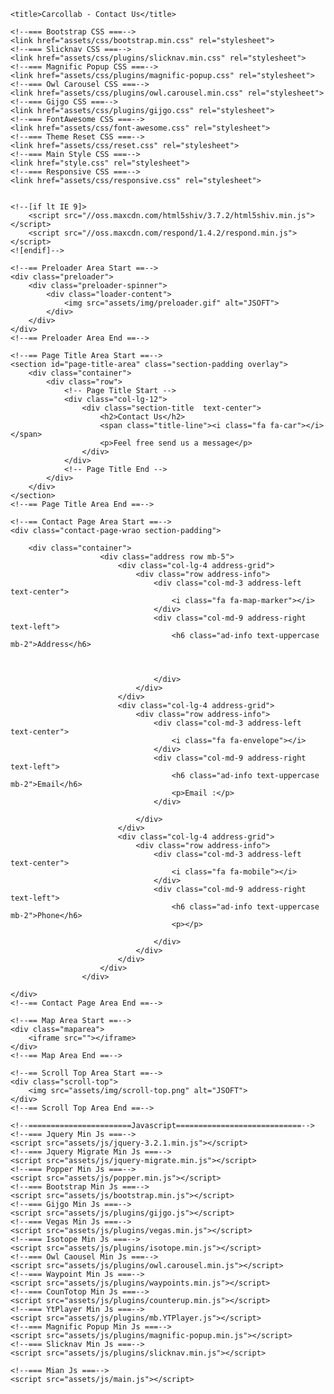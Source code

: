 <?php
session_start();
error_reporting(0);

include('includes/dbconnection.php');
?>
<!DOCTYPE html>
<html class="no-js" lang="zxx">

<head>

    <title>Carcollab - Contact Us</title>

    <!--=== Bootstrap CSS ===-->
    <link href="assets/css/bootstrap.min.css" rel="stylesheet">
    <!--=== Slicknav CSS ===-->
    <link href="assets/css/plugins/slicknav.min.css" rel="stylesheet">
    <!--=== Magnific Popup CSS ===-->
    <link href="assets/css/plugins/magnific-popup.css" rel="stylesheet">
    <!--=== Owl Carousel CSS ===-->
    <link href="assets/css/plugins/owl.carousel.min.css" rel="stylesheet">
    <!--=== Gijgo CSS ===-->
    <link href="assets/css/plugins/gijgo.css" rel="stylesheet">
    <!--=== FontAwesome CSS ===-->
    <link href="assets/css/font-awesome.css" rel="stylesheet">
    <!--=== Theme Reset CSS ===-->
    <link href="assets/css/reset.css" rel="stylesheet">
    <!--=== Main Style CSS ===-->
    <link href="style.css" rel="stylesheet">
    <!--=== Responsive CSS ===-->
    <link href="assets/css/responsive.css" rel="stylesheet">


    <!--[if lt IE 9]>
        <script src="//oss.maxcdn.com/html5shiv/3.7.2/html5shiv.min.js"></script>
        <script src="//oss.maxcdn.com/respond/1.4.2/respond.min.js"></script>
    <![endif]-->
</head>

<body class="loader-active">

    <!--== Preloader Area Start ==-->
    <div class="preloader">
        <div class="preloader-spinner">
            <div class="loader-content">
                <img src="assets/img/preloader.gif" alt="JSOFT">
            </div>
        </div>
    </div>
    <!--== Preloader Area End ==-->

   <?php include_once('includes/header.php');?>

    <!--== Page Title Area Start ==-->
    <section id="page-title-area" class="section-padding overlay">
        <div class="container">
            <div class="row">
                <!-- Page Title Start -->
                <div class="col-lg-12">
                    <div class="section-title  text-center">
                        <h2>Contact Us</h2>
                        <span class="title-line"><i class="fa fa-car"></i></span>
                        <p>Feel free send us a message</p>
                    </div>
                </div>
                <!-- Page Title End -->
            </div>
        </div>
    </section>
    <!--== Page Title Area End ==-->

    <!--== Contact Page Area Start ==-->
    <div class="contact-page-wrao section-padding">

        <div class="container">
                        <div class="address row mb-5">
                            <div class="col-lg-4 address-grid">
                                <div class="row address-info">
                                    <div class="col-md-3 address-left text-center">
                                        <i class="fa fa-map-marker"></i>
                                    </div>
                                    <div class="col-md-9 address-right text-left">
                                        <h6 class="ad-info text-uppercase mb-2">Address</h6>



                                    </div>
                                </div>
                            </div>
                            <div class="col-lg-4 address-grid">
                                <div class="row address-info">
                                    <div class="col-md-3 address-left text-center">
                                        <i class="fa fa-envelope"></i>
                                    </div>
                                    <div class="col-md-9 address-right text-left">
                                        <h6 class="ad-info text-uppercase mb-2">Email</h6>
                                        <p>Email :</p>
                                    </div>

                                </div>
                            </div>
                            <div class="col-lg-4 address-grid">
                                <div class="row address-info">
                                    <div class="col-md-3 address-left text-center">
                                        <i class="fa fa-mobile"></i>
                                    </div>
                                    <div class="col-md-9 address-right text-left">
                                        <h6 class="ad-info text-uppercase mb-2">Phone</h6>
                                        <p></p>

                                    </div>
                                </div>
                            </div>
                        </div>
                    </div>

    </div>
    <!--== Contact Page Area End ==-->

    <!--== Map Area Start ==-->
    <div class="maparea">
        <iframe src=""></iframe>
    </div>
    <!--== Map Area End ==-->

  <?php include_once('includes/footer.php');?>

    <!--== Scroll Top Area Start ==-->
    <div class="scroll-top">
        <img src="assets/img/scroll-top.png" alt="JSOFT">
    </div>
    <!--== Scroll Top Area End ==-->

    <!--=======================Javascript============================-->
    <!--=== Jquery Min Js ===-->
    <script src="assets/js/jquery-3.2.1.min.js"></script>
    <!--=== Jquery Migrate Min Js ===-->
    <script src="assets/js/jquery-migrate.min.js"></script>
    <!--=== Popper Min Js ===-->
    <script src="assets/js/popper.min.js"></script>
    <!--=== Bootstrap Min Js ===-->
    <script src="assets/js/bootstrap.min.js"></script>
    <!--=== Gijgo Min Js ===-->
    <script src="assets/js/plugins/gijgo.js"></script>
    <!--=== Vegas Min Js ===-->
    <script src="assets/js/plugins/vegas.min.js"></script>
    <!--=== Isotope Min Js ===-->
    <script src="assets/js/plugins/isotope.min.js"></script>
    <!--=== Owl Caousel Min Js ===-->
    <script src="assets/js/plugins/owl.carousel.min.js"></script>
    <!--=== Waypoint Min Js ===-->
    <script src="assets/js/plugins/waypoints.min.js"></script>
    <!--=== CounTotop Min Js ===-->
    <script src="assets/js/plugins/counterup.min.js"></script>
    <!--=== YtPlayer Min Js ===-->
    <script src="assets/js/plugins/mb.YTPlayer.js"></script>
    <!--=== Magnific Popup Min Js ===-->
    <script src="assets/js/plugins/magnific-popup.min.js"></script>
    <!--=== Slicknav Min Js ===-->
    <script src="assets/js/plugins/slicknav.min.js"></script>

    <!--=== Mian Js ===-->
    <script src="assets/js/main.js"></script>

</body>

</html>
